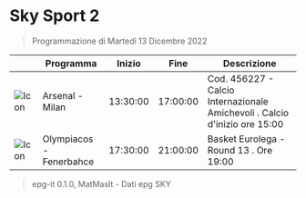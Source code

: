 # Sky Sport 2
> Programmazione di Martedì 13 Dicembre 2022

||Programma|Inizio|Fine|Descrizione|
|---|---|---|---|---|
|![Icon](https://guidatv.sky.it/uuid/5b7d209a-5cb5-4711-868f-246b538257c2/cover?md5ChecksumParam=1075f5c54aa1b94b8868621c600abed0)|Arsenal - Milan|13:30:00|17:00:00|Cod. 456227 - Calcio Internazionale Amichevoli . Calcio d&#039;inizio ore 15:00
|![Icon](https://guidatv.sky.it/uuid/624ba64e-c809-4b26-b49e-05d025c6750a/cover?md5ChecksumParam=c46f9dbae59beb129664fc715ceeb783)|Olympiacos - Fenerbahce|17:30:00|21:00:00|Basket Eurolega - Round 13 . Ore 19:00



 > epg-it 0.1.0, MatMasIt - Dati epg SKY
